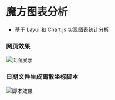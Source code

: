 # 魔方图表分析
+ 基于 Layui 和 Chart.js 实现图表统计分析

### 网页效果
![页面展示](Home.png)


### 日期文件生成离散坐标脚本
![脚本效果](GenerateXYScriptEffect.png)

